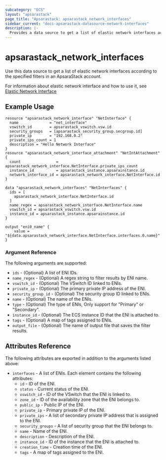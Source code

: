 ```yaml
---
subcategory: "ECS"
layout: "apsarastack"
page_title: "Apsarastack: apsarastack_network_interfaces"
sidebar_current: "docs-apsarastack-datasource-network-interfaces"
description: |-
  Provides a data source to get a list of elastic network interfaces according to the specified filters.
---
```


# apsarastack\_network_interfaces

Use this data source to get a list of elastic network interfaces according to the specified filters in an ApsaraStack account.

For information about elastic network interface and how to use it, see [Elastic Network Interface](https://apsarastackdocument.oss-cn-hangzhou.aliyuncs.com/01_ApsaraStackEnterprise/V3.11.0-intl-en/Alibaba%20Cloud%20Apsara%20Stack%20Enterprise%202001%2C%20Internal_%20V3.11.0%20Developer%20Guide%20-%20Cloud%20Essentials%20and%20Security%2020200513.pdf?spm=a3c0i.214467.3807842930.7.61e76bdb1JWVyX&file=Alibaba%20Cloud%20Apsara%20Stack%20Enterprise%202001%2C%20Internal_%20V3.11.0%20Developer%20Guide%20-%20Cloud%20Essentials%20and%20Security%2020200513.pdf)

## Example Usage

```
resource "apsarastack_network_interface" "NetInterface" {
  name              = "net_interface"
  vswitch_id        = apsarastack_vswitch.vsw.id
  security_groups   = [apsarastack_security_group.secgroup.id]
  private_ip        = "192.168.0.2"
  private_ips_count = 1
  description = "Hello Network Interface"
}
resource "apsarastack_network_interface_attachment" "NetIntAttachment" {
  count                = apsarastack_network_interface.NetInterface.private_ips_count
  instance_id          = apsarastack_instance.apsarainstance.id
  network_interface_id = apsarastack_network_interface.NetInterface.id
}

data "apsarastack_network_interfaces" "NetInterfaces" {
  ids = [
    apsarastack_network_interface.NetInterface.id
  ]
  name_regex = apsarastack_network_interface.NetInterface.name
  vswitch_id = apsarastack_vswitch.vsw.id
  instance_id = apsarastack_instance.apsarainstance.id
}

output "eni0_name" {
    value = "${data.apsarastack_network_interface.NetInterface.interfaces.0.name}"
}
```

###  Argument Reference

The following arguments are supported:

* `ids` - (Optional)  A list of ENI IDs.
* `name_regex` - (Optional) A regex string to filter results by ENI name.
* `vswitch_id` - (Optional) The VSwitch ID linked to ENIs.
* `private_ip` - (Optional) The primary private IP address of the ENI.
* `security_group_id` - (Optional) The security group ID linked to ENIs.
* `name` - (Optional) The name of the ENIs.
* `type` - (Optional) The type of ENIs, Only support for "Primary" or "Secondary".
* `instance_id` - (Optional) The ECS instance ID that the ENI is attached to.
* `tags` - (Optional) A map of tags assigned to ENIs.
* `output_file` - (Optional) The name of output file that saves the filter results.

## Attributes Reference

The following attributes are exported in addition to the arguments listed above:

* `interfaces` - A list of ENIs. Each element contains the following attributes:
    * `id` - ID of the ENI.
    * `status` - Current status of the ENI.
    * `vswitch_id` - ID of the VSwitch that the ENI is linked to.
    * `zone_id` - ID of the availability zone that the ENI belongs to.
    * `public_ip` - Public IP of the ENI.
    * `private_ip` - Primary private IP of the ENI.
    * `private_ips` - A list of secondary private IP address that is assigned to the ENI.
    * `security_groups` - A list of security group that the ENI belongs to.
    * `name` - Name of the ENI.
    * `description` - Description of the ENI.
    * `instance_id` - ID of the instance that the ENI is attached to.
    * `creation_time` - Creation time of the ENI.
    * `tags` - A map of tags assigned to the ENI.
